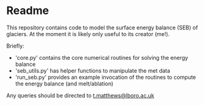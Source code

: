 # Readme
This repository contains code to model the surface energy balance (SEB) of glaciers. At the moment it is likely only useful to its creator (me!). 

Briefly: 

- 'core.py' contains the core numerical routines for solving the energy balance 
- 'seb_utils.py' has helper functions to manipulate the met data
- 'run_seb.py' provides an example invocation of the routines to compute the energy balance (and melt/ablation)

Any queries should be directed to t.matthews@lboro.ac.uk
